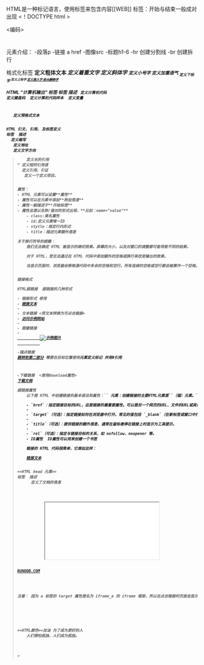 HTML是一种标记语言，使用标签来包含内容[[WEB]]
标签：开始与结束一般成对出现
<！DOCTYPE html >
<html>

<head> </head>

<编码>

<title>   </title>

<body>  
<h1></h1>
<p> </p>
</body>

</html>
元素介绍：
-段落p 
-链接 a href
-图像src
-标题h1-6
-hr 创建分割线
-br 创建拆行
<!--这是一个注释-->

格式化标签
<b>	定义粗体文本
<em>	定义着重文字
<i>	定义斜体字
<small>	定义小号字
<strong>	定义加重语气
<sub>	定义下标字
<sup>	定义上标字
<ins>	定义插入字
<del>	定义删除字

HTML "计算机输出" 标签
标签	描述
<code>	定义计算机代码
<kbd>	定义键盘码
<samp>	定义计算机代码样本
<var>	定义变量
<pre>	定义预格式文本


HTML 引文, 引用, 及标签定义
标签	描述
<abbr>	定义缩写
<address>	定义地址
<bdo>	定义文字方向
<blockquote>	定义长的引用
<q>	定义短的引用语
<cite>	定义引用、引证
<dfn>	定义一个定义项目。


属性：
- HTML 元素可以设置**属性**
- 属性可以在元素中添加**附加信息**
- 属性一般描述于**开始标签**
- 属性总是以名称/值对的形式出现，**比如：name="value"**
	- class:类名属性
	- id:定义元素唯一ID
	- stytle：规定行内形式
	- title：描述元素额外信息 

关于换行符号的提醒：
	我们无法确定 HTML 被显示的确切效果。屏幕的大小，以及对窗口的调整都可能导致不同的结果。
	
	对于 HTML，您无法通过在 HTML 代码中添加额外的空格或换行来改变输出的效果。
	
	当显示页面时，浏览器会移除源代码中多余的空格和空行。所有连续的空格或空行都会被算作一个空格。需要注意的是，HTML 代码中的所有连续的空行（换行）也被显示为一个空格。


链接格式 

HTML超链接  超链接的几种形式 

- 链接形式 <b>使用
- <a href="url">链接文本</a>
- 
- 文本链接 <将文本转换为可点击链接>
- <a href="https://www.example.com">访问示例网站</a>
- 
- 图像链接 
- <a href="https://www.example.com">
		  <img src="example.jpg" alt="示例图片">
		  </a>
		  
-锚点链接 
<a href="#section2">跳转到第二部分</a> 需要在目标位置使用<a>元素定义标记 并用#引用
		<!-- 在页面中的某个位置 -->
		<a name="section2"></a>
		
-下载链接  <使用download属性>
<a href="document.pdf" download>下载文档</a>  

超链接属性 
	以下是 HTML 中创建链接的基本语法和属性：`<a>` 元素：创建链接的主要HTML元素是`<a>`（锚）元素。`<a>`元素具有以下属性：
	
	- `href`：指定链接目标的URL，这是链接的最重要属性。可以是另一个网页的URL、文件的URL或其他资源的URL。
	- 
	- `target`（可选）：指定链接如何在浏览器中打开。常见的值包括 `_blank`（在新标签或窗口中打开链接）和 `_self`（在当前标签或窗口中打开链接）。
	- 
	- `title`（可选）：提供链接的额外信息，通常在鼠标悬停在链接上时显示为工具提示。
	- 
	- `rel`（可选）：指定与链接目标的关系，如 nofollow、noopener 等。
	- ID属性  ID属性可以用来创建一个书签
	
	链接的 HTML 代码很简单，它类似这样：

	<a href="url">链接文本</a>


==HTML head 元素==
标签	描述
	<head>	定义了文档的信息
	<title>	    定义了文档的标题
	<base>	定义了页面链接标签的默认链接地址
	<link> 	定义了一个文档和外部资源之间的关系
	<meta>	定义了HTML文档中的元数据
	script>	定义了客户端的脚本文件
	style>	定义了HTML文档的样式文件

==**HTML 样式CSS**==

*CSS (Cascading Style Sheets) 用于渲染HTML元素标签的样式*
*使用方式：内联、内部样式、外部引用；*
*example：样式属性、字体*

==HTML图像== 

==HTML表格==

==HTML列表==
无序列表
	<ul>  
	<li>Coffee</li>  
	<li>Milk</li>  
	</ul>
有序列表
	<ol>  
	<li>Coffee</li>  
	<li>Milk</li>  
	</ol>
自定义列表
	自定义列表不仅仅是一列项目，而是项目及其注释的组合。
	
	自定义列表以 <dl> 标签开始。每个自定义列表项以 <dt> 开始。每个自定义列表项的定义以 <dd> 开始。
	
	<dl>  
	<dt>Coffee</dt>  
	<dd>- black hot drink</dd>  
	<dt>Milk</dt>  
	<dd>- white cold drink</dd>  
	</dl>

==HTML区块==

==HTML布局== 
	HTML布局需要花费较多时间，考虑从模板入手 
	网页布局 使用DIV元素或者table元素
		DIV元素：用于分组HTML的块级元素 

		table元素：table标签是创建布局的一种方式
		
				 

==HTML表单和输入==
表单用于收集用户输入信息。
	HTML 表单表示文档中的一个区域，此区域包含交互控件，将用户收集到的信息发送到 Web 服务器。
	
		以下是一个简单的HTML表单的例子：
			- `<form>` 元素用于创建表单，`action` 属性定义了表单数据提交的目标 URL，`method` 属性定义了提交数据的 HTTP 方法（这里使用的是 "post"）。
			- `<label>` 元素用于为表单元素添加标签，提高可访问性。
			- `<input>` 元素是最常用的表单元素之一，它可以创建文本输入框、密码框、单选按钮、复选框等。`type` 属性定义了输入框的类型，`id` 属性用于关联 `<label>` 元素，`name` 属性用于标识表单字段。
			- `<select>` 元素用于创建下拉列表，而 `<option>` 元素用于定义下拉列表中的选项。
			- <form action="/" method="post">
				    <!-- 文本输入框 -->
				    <label for="name">用户名:</label>
				    <input type="text" id="name" name="name" required>
				
				    <br>
				
				    <!-- 密码输入框 -->
				    <label for="password">密码:</label>
				    <input type="password" id="password" name="password" required>
				
				    <br>
				
				    <!-- 单选按钮 -->
				    <label>性别:</label>
				    <input type="radio" id="male" name="gender" value="male" checked>
				    <label for="male">男</label>
				    <input type="radio" id="female" name="gender" value="female">
				    <label for="female">女</label>
				
				    <br>
				
				    <!-- 复选框 -->
				    <input type="checkbox" id="subscribe" name="subscribe" checked>
				    <label for="subscribe">订阅推送信息</label>
				
				    <br>
				
				    <!-- 下拉列表 -->
				    <label for="country">国家:</label>
				    <select id="country" name="country">
				        <option value="cn">CN</option>
				        <option value="usa">USA</option>
				        <option value="uk">UK</option>
				    </select>
				
				    <br>
				
				    <!-- 提交按钮 -->
				    <input type="submit" value="提交">
				</form>


==HTML框架==
	通过使用框架，可以在一个浏览器窗口显示不止一个页面
		使用iframe来显示目标链接页面 
			<!DOCTYPE html>
			<html>
			<head> 
			<meta charset="utf-8"> 
			<title>菜鸟教程(runoob.com)</title> 
			</head> 
			<body>
			
			<iframe src="demo_iframe.htm" name="iframe_a"></iframe>
			<p><a href="https://www.runoob.com" target="iframe_a">RUNOOB.COM</a></p>
			
			<p><b>注意：</b> 因为 a 标签的 target 属性是名为 iframe_a 的 iframe 框架，所以在点击链接时页面会显示在 iframe框架中。</p>
			
			</body>
			</html>


==HTML颜色==加油 为了成为更好的人 
	人们惧怕孤独，人们成为孤独。

